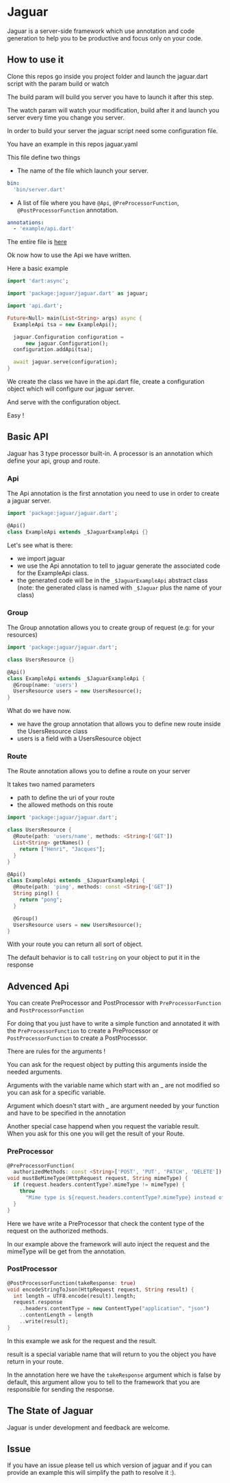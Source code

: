 # Jaguar

Jaguar is a server-side framework which use annotation and code generation to help
you to be productive and focus only on your code.

## How to use it

Clone this repos go inside you project folder and launch the jaguar.dart script with the param build or watch

The build param will build you server you have to launch it after this step.

The watch param will watch your modification, build after it and launch you server every time you change you server.

In order to build your server the jaguar script need some configuration file.

You have an example in this repos jaguar.yaml

This file define two things
- The name of the file which launch your server.
```yaml
bin:
  'bin/server.dart'
```

- A list of file where you have `@Api`, `@PreProcessorFunction`, `@PostProcessorFunction` annotation.<br>
```yaml
annotations:
  - 'example/api.dart'
```

The entire file is [here](https://github.com/Jaguar-dart/jaguar/blob/master/jaguar.yaml)

Ok now how to use the Api we have written.

Here a basic example
```dart
import 'dart:async';

import 'package:jaguar/jaguar.dart' as jaguar;

import 'api.dart';

Future<Null> main(List<String> args) async {
  ExampleApi tsa = new ExampleApi();

  jaguar.Configuration configuration =
      new jaguar.Configuration();
  configuration.addApi(tsa);

  await jaguar.serve(configuration);
}
```

We create the class we have in the api.dart file, create a configuration object which will configure our jaguar server.

And serve with the configuration object.

Easy !

## Basic API

Jaguar has 3 type processor built-in.
A processor is an annotation which define your api, group and route.

### Api

The Api annotation is the first annotation you need to use in order to create a jaguar server.

```dart
import 'package:jaguar/jaguar.dart';

@Api()
class ExampleApi extends _$JaguarExampleApi {}
```

Let's see what is there:

- we import jaguar
- we use the Api annotation to tell to jaguar generate the associated code for the ExampleApi class.
- the generated code will be in the `_$JaguarExampleApi` abstract class
(note: the generated class is named with `_$Jaguar` plus the name of your class)

### Group

The Group annotation allows you to create group of request (e.g: for your resources)

```dart
import 'package:jaguar/jaguar.dart';

class UsersResource {}

@Api()
class ExampleApi extends _$JaguarExampleApi {
  @Group(name: 'users')
  UsersResource users = new UsersResource();
}
```

What do we have now.

- we have the group annotation that allows you to define new route inside the UsersResource class
- users is a field with a UsersResource object

### Route

The Route annotation allows you to define a route on your server

It takes two named parameters
- path to define the uri of your route
- the allowed methods on this route

```dart
import 'package:jaguar/jaguar.dart';

class UsersResource {
  @Route(path: 'users/name', methods: <String>['GET'])
  List<String> getNames() {
    return ["Henri", "Jacques"];
  }
}

@Api()
class ExampleApi extends _$JaguarExampleApi {
  @Route(path: 'ping', methods: const <String>['GET'])
  String ping() {
    return "pong";
  }

  @Group()
  UsersResource users = new UsersResource();
}
```

With your route you can return all sort of object.

The default behavior is to call `toString` on your object to put it in the response

## Advenced Api

You can create PreProcessor and PostProcessor with `PreProcessorFunction` and `PostProcessorFunction`

For doing that you just have to write a simple function and annotated it with the `PreProcessorFunction` to create a PreProcessor or `PostProcessorFunction` to create a PostProcessor.

There are rules for the arguments !

You can ask for the request object by putting this arguments inside the needed arguments.

Arguments with the variable name which start with an _ are not modified so you can ask for a specific variable.

Argument which doesn't start with _ are argument needed by your function and have to be specified in the annotation

Another special case happend when you request the variable result.<br/>
When you ask for this one you will get the result of your Route.

### PreProcessor

```dart
@PreProcessorFunction(
  authorizedMethods: const <String>['POST', 'PUT', 'PATCH', 'DELETE'])
void mustBeMimeType(HttpRequest request, String mimeType) {
  if (request.headers.contentType?.mimeType != mimeType) {
    throw
      "Mime type is ${request.headers.contentType?.mimeType} instead of $mimeType";
  }
}
```

Here we have write a PreProcessor that check the content type of the request on the authorized methods.

In our example above the framework will auto inject the request and the mimeType will be get from the annotation.

### PostProcessor

```dart
@PostProcessorFunction(takeResponse: true)
void encodeStringToJson(HttpRequest request, String result) {
  int length = UTF8.encode(result).length;
  request.response
    ..headers.contentType = new ContentType("application", "json")
    ..contentLength = length
    ..write(result);
}
```

In this example we ask for the request and the result.

result is a special variable name that will return to you the object you have return in your route.

In the annotation here we have the `takeResponse` argument which is false by default, this argument allow you to tell to the framework that you are responsible for sending the response.

## The State of Jaguar

Jaguar is under development and feedback are welcome.

## Issue

If you have an issue please tell us which version of jaguar and if you can provide an example this will simplify the path to resolve it :).
